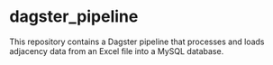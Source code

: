 # dagster_pipeline
This repository contains a Dagster pipeline that processes and loads adjacency data from an Excel file into a MySQL database.
